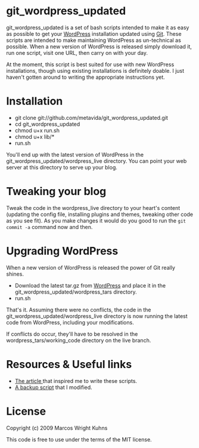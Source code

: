 git_wordpress_updated
=====

git_wordpress_updated is a set of bash scripts intended to make it as easy as possible to get your [WordPress](http://wordpress.org) installation updated using [Git](http://git-scm.com/). These scripts are intended to make maintaining WordPress as un-technical as possible. When a new version of WordPress is released simply download it, run one script, visit one URL, then carry on with your day.

At the moment, this script is best suited for use with new WordPress installations, though using existing installations is definitely doable. I just haven't gotten around to writing the appropriate instructions yet.

Installation
=====

* git clone git://github.com/metavida/git_wordpress_updated.git
* cd git_wordpress_updated
* chmod u+x run.sh
* chmod u+x lib/*
* run.sh

You'll end up with the latest version of WordPress in the git_wordpress_updated/wordpress_live directory. You can point your web server at this directory to serve up your blog.

Tweaking your blog
=====

Tweak the code in the wordpress_live directory to your heart's content (updating the config file, installing plugins and themes, tweaking other code as you see fit). As you make changes it would do you good to run the `git commit -a` command now and then.

Upgrading WordPress
=====

When a new version of WordPress is released the power of Git really shines.

* Download the latest tar.gz from [WordPress](http://wordpress.org/download/) and place it in the git_wordpress_updated/wordpress_tars directory.
* run.sh

That's it. Assuming there were no conflicts, the code in the git_wordpress_updated/wordpress_live directory is now running the latest code from WordPress, including your modifications.

If conflicts do occur, they'll have to be resolved in the wordpress_tars/working_code directory on the live branch.

Resources & Useful links
=====

* [The article ](http://www.matusiak.eu/numerodix/blog/index.php/2008/09/21/git-by-example-keeping-wordpress-up-to-date/) that inspired me to write these scripts.
* [A backup script](http://www.guyrutenberg.com/2008/05/07/wordpress-backup-script/) that I modified.

License
=====

Copyright (c) 2009 Marcos Wright Kuhns

This code is free to use under the terms of the MIT license.